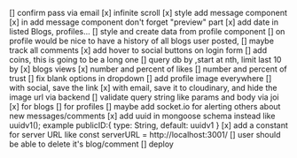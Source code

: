 [] confirm pass via email
[x] infinite scroll
[x] style add message component
[x] in add message component don't forget "preview" part
[x] add date in listed Blogs, profiles...
[] style and create data from profile component
    [] on profile would be nice to have a history of all blogs user posted,
    [] maybe track all comments
[x] add hover to social buttons on login form
[] add coins, this is going to be a long one
[] query db by ,start at nth, limit last 10 by
        [x] blogs views
        [x] number and percent of likes
        [] number and percent of trust
[] fix blank options in dropdown
[] add profile image everywhere
        [] with social, save the link
        [x] with email, save it to cloudinary, and hide the image url via backend
[] validate query string like params and body via joi
        [x] for blogs
        [] for profiles
[] maybe add socket.io for alerting others about new messages/comments
[x] add uuid in mongoose schema instead like uuidv1(); example publicID:{ type: String, default: uuidv1 }
[x] add a constant for server URL like const serverURL = http://localhost:3001/
[] user should be able to delete it's blog/comment
[] deploy
